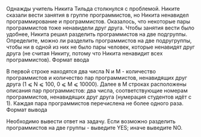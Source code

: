 Однажды учитель Никита Тильда столкнулся с проблемой. Никите сказали вести занятия в группе программистов, но Никита ненавидел программирование и программистов. Оказалось, что некоторые пары программистов тоже ненавидели друг друга. Чтобы занятия вести было удобнее, Никита решил разделить программистов на две подгруппы. Определите, можно ли разделить программистов на две подругруппы, чтобы ни в одной из них не было пары человек, которые ненавидят друг друга (не считая Никиту, потому что Никита ненавидит всех программистов).
Формат ввода

В первой строке находятся два числа N и M - количество программистов и количество пар программистов, ненавидящих друг друга (1 ⩽ N ⩽ 100, 0 ⩽ M ⩽ 10000). Далее в M строках расположены описания пар программистов: два числа, соответствующие номерам программистов, ненавидящих друг друга (нумерация студентов идёт с 1). Каждая пара программистов перечислена не более одного раза.
Формат вывода

Необходимо вывести ответ на задачу. Если возможно разделить программистов на две группы - выведите YES; иначе выведите NO.